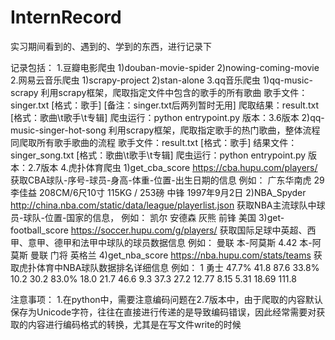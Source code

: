 # InternRecord
实习期间看到的、遇到的、学到的东西，进行记录下

记录包括：
1.豆瓣电影爬虫
    1)douban-movie-spider
    2)nowing-coming-movie
2.网易云音乐爬虫
    1)scrapy-project
    2)stan-alone
3.qq音乐爬虫
    1)qq-music-scrapy
        利用scrapy框架，爬取指定文件中包含的歌手的所有歌曲
        歌手文件：singer.txt    [格式：歌手]    [备注：singer.txt后两列暂时无用]
        爬取结果：result.txt    [格式：歌曲\t歌手\t专辑]
        爬虫运行：python entrypoint.py
        版本：3.6版本
    2)qq-music-singer-hot-song
        利用scrapy框架，爬取指定歌手的热门歌曲，整体流程同爬取所有歌手歌曲的流程
        歌手文件：result.txt    [格式：歌手]
        结果文件：singer_song.txt   [格式：歌曲\t歌手\t专辑]
        爬虫运行：python entrypoint.py
        版本：2.7版本
4.虎扑体育爬虫
    1)get_cba_score
    https://cba.hupu.com/players/
        获取CBA球队-序号-球员-身高-体重-位置-出生日期的信息
        例如：
        广东华南虎	29	李佳益	208CM/6尺10寸	115KG / 253磅	中锋	1997年9月2日
    2)NBA_Spyder
    http://china.nba.com/static/data/league/playerlist.json
        获取NBA主流球队中球员-球队-位置-国家的信息，
        例如：
        凯尔 安德森	灰熊	前锋	美国
    3)get-football_score
    https://soccer.hupu.com/g/players/
        获取国际足球中英超、西甲、意甲、德甲和法甲中球队的球员数据信息
        例如：
        曼联	本-阿莫斯	4.42	本-阿莫斯	曼联	门将	英格兰
    4)get_nba_score
    https://nba.hupu.com/stats/teams
        获取虎扑体育中NBA球队数据排名详细信息
        例如：
        1	勇士	47.7%	41.8	87.6	33.8%	10.2	30.2	83.0%	18.0	21.7	46.6	9.3	37.3	27.2	12.77	8.15	5.31	18.69	111.8	

注意事项：
1.在python中，需要注意编码问题在2.7版本中，由于爬取的内容默认保存为Unicode字符，往往在直接进行传递的是导致编码错误，因此经常需要对获取的内容进行编码格式的转换，尤其是在写文件write的时候

